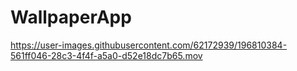# WallpaperApp

https://user-images.githubusercontent.com/62172939/196810384-561ff046-28c3-4f4f-a5a0-d52e18dc7b65.mov

